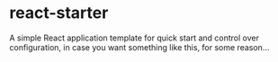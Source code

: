 # react-starter
A simple React application template for quick start and control over configuration, in case you want something like this, for some reason...
